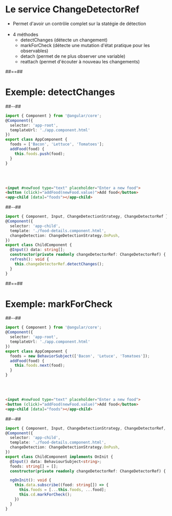 <!-- .slide -->
# Le service ChangeDetectorRef

- Permet d'avoir un contrôle complet sur la statégie de détection<br><br>
- 4 méthodes
    - detectChanges (détecte un changement)
    - markForCheck (détecte une mutation d'état pratique pour les observables)
    - detach (permet de ne plus observer une variable)
    - reattach (permet d'écouter à nouveau les changements)

##==##

<!-- .slide: class="two-column-layout" -->
# Exemple: detectChanges
##--##
<!-- .slide: class="with-code inconsolata" -->
```typescript
import { Component } from '@angular/core';
@Component({
  selector: 'app-root',
  templateUrl: './app.component.html'
})
export class AppComponent {
  foods = ['Bacon', 'Lettuce', 'Tomatoes'];
  addFood(food) {
    this.foods.push(food);
  }
}
```
<!-- .element: class="medium-code" -->

<br><br>

```html
<input #newFood type="text" placeholder="Enter a new food">
<button (click)="addFood(newFood.value)">Add food</button>
<app-child [data]="foods"></app-child>
```
<!-- .element: class="medium-code" -->

##--##
<!-- .slide: class="with-code inconsolata" -->
```typescript
import { Component, Input, ChangeDetectionStrategy, ChangeDetectorRef } from '@angular/core';
@Component({
  selector: 'app-child',
  template: './food-details.component.html',
  changeDetection: ChangeDetectionStrategy.OnPush,
})
export class ChildComponent {
  @Input() data: string[];
  constructor(private readonly changeDetectorRef: ChangeDetectorRef) { }
  refresh(): void {
    this.changeDetectorRef.detectChanges();
  }
}
``` 
<!-- .element: class="medium-code" -->

##==##
<!-- .slide: class="two-column-layout" -->
# Exemple: markForCheck
##--##
<!-- .slide: class="with-code inconsolata" -->
```typescript
import { Component } from '@angular/core';
@Component({
  selector: 'app-root',
  templateUrl: './app.component.html'
})
export class AppComponent {
  foods = new BehaviorSubject(['Bacon', 'Letuce', 'Tomatoes']);
  addFood(food) {
    this.foods.next(food);
  }
}
```
<!-- .element: class="medium-code" -->

<br><br>

```html
<input #newFood type="text" placeholder="Enter a new food">
<button (click)="addFood(newFood.value)">Add food</button>
<app-child [data]="foods"></app-child>
```
<!-- .element: class="medium-code" -->

##--##
<!-- .slide: class="with-code inconsolata" -->
```typescript
import { Component, Input, ChangeDetectionStrategy, ChangeDetectorRef, OnInit } from '@angular/core';
@Component({
  selector: 'app-child',
  template: './food-details.component.html',
  changeDetection: ChangeDetectionStrategy.OnPush,
})
export class ChildComponent implements OnInit {
  @Input() data: BehaviourSubject<string>;
  foods: string[] = [];
  constructor(private readonly changeDetectorRef: ChangeDetectorRef) { }

  ngOnInit(): void {
    this.data.subscribe((food: string[]) => {
      this.foods = [...this.foods, ...food];
      this.cd.markForCheck();
    })
  }
}
``` 
<!-- .element: class="medium-code" -->
